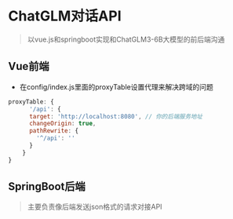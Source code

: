 # ChatGLM对话API

> 以vue.js和springboot实现和ChatGLM3-6B大模型的前后端沟通

## Vue前端

+ 在config/index.js里面的proxyTable设置代理来解决跨域的问题
``` JavaScript
proxyTable: {
      '/api': {
      target: 'http://localhost:8080', // 你的后端服务地址
      changeOrigin: true,
      pathRewrite: {
        '^/api': ''
      }
    }
}
```

## SpringBoot后端

>主要负责像后端发送json格式的请求对接API